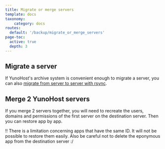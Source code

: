 ```yaml
---
title: Migrate or merge servers
template: docs
taxonomy:
    category: docs
routes:
  default: '/backup/migrate_or_merge_servers'
page-toc:
  active: true
  depth: 3
---
```



## Migrate a server

If YunoHost's archive system is convenient enough to migrate a server, you can also [migrate from server to server with rsync](https://www.man42.net/blog/2017/07/how-to-migrate-a-debian-server/).

## Merge 2 YunoHost servers
If you merge 2 servers together, you will need to recreate the users, domains and permissions of the first server on the destination server. Then you can restore app by app. 

!! There is a limitation concerning apps that have the same ID. It will not be possible to restore them easily. Also be careful not to delete the eponymous app from the destination server :/
